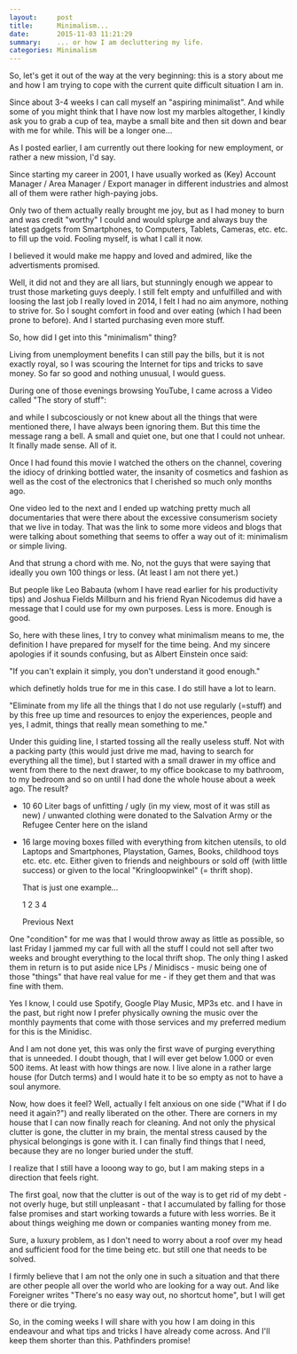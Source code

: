 ```yaml
---
layout:     post
title:      Minimalism...
date:       2015-11-03 11:21:29
summary:    ... or how I am decluttering my life.
categories: Minimalism
---
```




So, let's get it out of the way at the very beginning: this is a story about me and how I am trying to cope with the current quite difficult situation I am in.

Since about 3-4 weeks I can call myself an "aspiring minimalist". And while some of you might think that I have now lost my marbles altogether, I kindly ask you to grab a cup of tea, maybe a small bite and then sit down and bear with me for while. This will be a longer one...

As I posted earlier, I am currently out there looking for new employment, or rather a new mission, I'd say.

Since starting my career in 2001, I have usually worked as (Key) Account Manager / Area Manager / Export manager in different industries and almost all of them were rather high-paying jobs.

Only two of them actually really brought me joy, but as I had money to burn and was credit "worthy" I could and would splurge and always buy the latest gadgets from Smartphones, to Computers, Tablets, Cameras,  etc. etc. to fill up the void. Fooling myself, is what I call it now.





I believed it would make me happy and loved and admired, like the advertisments promised.

Well, it did not and they are all liars, but stunningly enough we appear to trust those marketing guys deeply. I still felt empty and unfulfilled and with loosing the last job I really loved in 2014, I felt I had no aim anymore, nothing to strive for. So I sought comfort in food and over eating (which I had been prone to before).  And I started purchasing even more stuff.



So, how did I get into this "minimalism" thing?

Living from unemployment benefits I can still pay the bills, but it is not exactly royal, so I was scouring the Internet for tips and tricks to save money. So far so good and nothing unusual, I would guess.

During one of those evenings browsing YouTube, I came across a Video called "The story of stuff":

and while I subcosciously or not knew about all the things that were mentioned there, I have always been ignoring them. But this time the message rang a bell. A small and quiet one, but one that I could not unhear. It finally made sense. All of it.

Once I had found this movie I watched the others on the channel, covering the idiocy of drinking bottled water, the insanity of cosmetics and fashion as well as the cost of the electronics that I cherished so much only months ago.

One video led to the next and I ended up watching pretty much all documentaries that were there about the excessive consumerism society that we live in today. That was the link to some more videos and blogs that were talking about something that seems to offer a way out of it: minimalism or simple living.

And that strung a chord with me. No, not the guys that were saying that ideally you own 100 things or less. (At least I am not there yet.)

But people like Leo Babauta (whom I have read earlier for his productivity tips) and Joshua Fields Millburn and his friend Ryan Nicodemus did have a message that I could use for my own purposes. Less is more. Enough is good.

So, here with these lines, I try to convey what minimalism means to me, the definition I have prepared for myself for the time being. And my sincere apologies if it sounds confusing, but as Albert Einstein once said:

"If you can't explain it simply, you don't understand it good enough."

which definetly holds true for me in this case. I do still have a lot to learn.

"Eliminate from my life all the things that I do not use regularly (=stuff) and by this free up time and resources to enjoy the experiences, people and yes, I admit, things that really mean something to me."

Under this guiding line, I started tossing all the really useless stuff. Not with a packing party (this would just drive me mad, having to search for everything all the time), but I started with a small drawer in my office and went from there to the next drawer, to my office bookcase to my bathroom, to my bedroom and so on until I had done the whole house about a week ago. The result?

- 10 60 Liter bags of unfitting / ugly (in my view, most of it was still as new) / unwanted clothing were donated to the Salvation Army or the Refugee Center here on the island

- 16 large moving boxes filled with everything from kitchen utensils, to old Laptops and Smartphones, Playstation, Games, Books, childhood toys etc. etc. etc. Either given to friends and neighbours or sold off (with little success) or given to the local "Kringloopwinkel" (= thrift shop).

    That is just one example...

    1
    2
    3
    4

    Previous
    Next

One "condition" for me was that I would throw away as little as possible, so last Friday I jammed my car full with all the stuff I could not sell after two weeks and brought everything to the local thrift shop. The only thing I asked them in return is to put aside nice LPs / Minidiscs - music being one of those "things" that have real value for me - if they get them and that was fine with them.

Yes I know, I could use Spotify, Google Play Music, MP3s etc. and I have in the past, but right now I prefer physically owning the music over the monthly payments that come with those services and my preferred medium for this is the Minidisc.

And I am not done yet, this was only the first wave of purging everything that is unneeded. I doubt though, that I will ever get below 1.000 or even 500 items. At least with how things are now. I live alone in a rather large house (for Dutch terms) and I would hate it to be so empty as not to have a soul anymore.

Now, how does it feel? Well, actually I felt anxious on one side ("What if I do need it again?") and really liberated on the other. There are corners in my house that I can now finally reach for cleaning. And not only the physical clutter is gone, the clutter in my brain, the mental stress caused by the physical belongings is gone with it. I can finally find things that I need, because they are no longer buried under the stuff.

I realize that I still have a looong way to go, but I am making steps in a direction that feels right.

The first goal, now that the clutter is out of the way is to get rid of my debt - not overly huge, but still unpleasant -  that I accumulated by falling for those false promises and start working towards a future with less worries. Be it about things weighing me down or companies wanting money from me.

Sure, a luxury problem, as I don't need to worry about a roof over my head and sufficient food for the time being etc. but still one that needs to be solved.

I firmly believe that I am not the only one in such a situation and that there are other people all over the world who are looking for a way out. And like Foreigner writes "There's no easy way out, no shortcut home", but I will get there or die trying.

So, in the coming weeks I will share with you how I am doing in this endeavour and what tips and tricks I have already come across. And I'll keep them shorter than this. Pathfinders promise!
